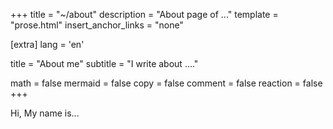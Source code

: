 +++
title = "~/about"
description = "About page of ..."
template = "prose.html"
insert_anchor_links = "none"

[extra]
lang = 'en'

title = "About me"
subtitle = "I write about ...."

math = false
mermaid = false
copy = false
comment = false
reaction = false
+++

Hi, My name is...